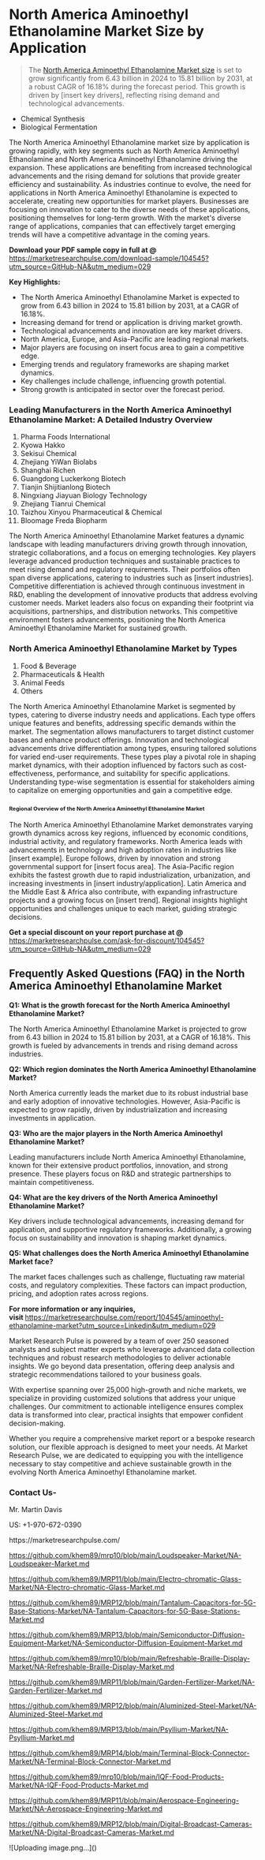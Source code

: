 <h1>North America Aminoethyl Ethanolamine Market&nbsp;Size by Application</h1><blockquote><p>The <a href="https://marketresearchpulse.com/download-sample/104545?utm_source=GitHub-NA&amp;utm_medium=029">North America Aminoethyl Ethanolamine Market size</a> is set to grow significantly from 6.43 billion in 2024 to 15.81 billion by 2031, at a robust CAGR of 16.18% during the forecast period. This growth is driven by [insert key drivers], reflecting rising demand and technological advancements.</p></blockquote><ul><li>Chemical Synthesis<li> Biological Fermentation</li></ul><p>The North America Aminoethyl Ethanolamine market size by application is growing rapidly, with key segments such as North America Aminoethyl Ethanolamine and North America Aminoethyl Ethanolamine driving the expansion. These applications are benefiting from increased technological advancements and the rising demand for solutions that provide greater efficiency and sustainability. As industries continue to evolve, the need for applications in North America Aminoethyl Ethanolamine is expected to accelerate, creating new opportunities for market players. Businesses are focusing on innovation to cater to the diverse needs of these applications, positioning themselves for long-term growth. With the market's diverse range of applications, companies that can effectively target emerging trends will have a competitive advantage in the coming years.</p><p><strong>Download your PDF sample copy in full at @ </strong><a href="https://marketresearchpulse.com/download-sample/104545?utm_source=GitHub-NA&amp;utm_medium=029">https://marketresearchpulse.com/download-sample/104545?utm_source=GitHub-NA&amp;utm_medium=029</a></p><p><strong>Key Highlights: </strong></p><ul><li>The North America Aminoethyl Ethanolamine Market is expected to grow from 6.43 billion in 2024 to 15.81 billion by 2031, at a CAGR of 16.18%.</li><li>Increasing demand for trend or application is driving market growth.</li><li>Technological advancements and innovation are key market drivers.</li><li>North America, Europe, and Asia-Pacific are leading regional markets.</li><li>Major players are focusing on insert focus area to gain a competitive edge.</li><li>Emerging trends and regulatory frameworks are shaping market dynamics.</li><li>Key challenges include challenge, influencing growth potential.</li><li>Strong growth is anticipated in sector over the forecast period.</li></ul><h3>Leading Manufacturers in the North America Aminoethyl Ethanolamine Market: A Detailed Industry Overview</h3><ol><li>Pharma Foods International</li><li>Kyowa Hakko</li><li>Sekisui Chemical</li><li>Zhejiang YiWan Biolabs</li><li>Shanghai Richen</li><li>Guangdong Luckerkong Biotech</li><li>Tianjin Shijitianlong Biotech</li><li>Ningxiang Jiayuan Biology Technology</li><li>Zhejiang Tianrui Chemical</li><li>Taizhou Xinyou Pharmaceutical & Chemical</li><li>Bloomage Freda Biopharm</li></ol><div class="flex max-w-full flex-col flex-grow"><div class="min-h-8 text-message flex w-full flex-col items-end gap-2 whitespace-normal break-words [.text-message+&amp;]:mt-5" dir="auto" data-message-author-role="assistant" data-message-id="fd8432e4-4910-450d-b182-61b7bfb0a01f" data-message-model-slug="gpt-4o"><div class="flex w-full flex-col gap-1 empty:hidden first:pt-[3px]"><div class="markdown prose w-full break-words dark:prose-invert light"><p>The North America Aminoethyl Ethanolamine Market features a dynamic landscape with leading manufacturers driving growth through innovation, strategic collaborations, and a focus on emerging technologies. Key players leverage advanced production techniques and sustainable practices to meet rising demand and regulatory requirements. Their portfolios often span diverse applications, catering to industries such as [insert industries]. Competitive differentiation is achieved through continuous investment in R&amp;D, enabling the development of innovative products that address evolving customer needs. Market leaders also focus on expanding their footprint via acquisitions, partnerships, and distribution networks. This competitive environment fosters advancements, positioning the North America Aminoethyl Ethanolamine Market for sustained growth.</p></div></div></div></div><h3>North America Aminoethyl Ethanolamine Market by Types</h3><ol><li>Food & Beverage<li> Pharmaceuticals & Health<li> Animal Feeds<li> Others</li></ol><div class="flex max-w-full flex-col flex-grow"><div class="min-h-8 text-message flex w-full flex-col items-end gap-2 whitespace-normal break-words [.text-message+&amp;]:mt-5" dir="auto" data-message-author-role="assistant" data-message-id="084470be-0bb7-4664-bddf-5156b4f41249" data-message-model-slug="gpt-4o-mini"><div class="flex w-full flex-col gap-1 empty:hidden first:pt-[3px]"><div class="markdown prose w-full break-words dark:prose-invert light"><p>The North America Aminoethyl Ethanolamine Market is segmented by types, catering to diverse industry needs and applications. Each type offers unique features and benefits, addressing specific demands within the market. The segmentation allows manufacturers to target distinct customer bases and enhance product offerings. Innovation and technological advancements drive differentiation among types, ensuring tailored solutions for varied end-user requirements. These types play a pivotal role in shaping market dynamics, with their adoption influenced by factors such as cost-effectiveness, performance, and suitability for specific applications. Understanding type-wise segmentation is essential for stakeholders aiming to capitalize on emerging opportunities and gain a competitive edge.</p></div></div></div></div><h3><span style="font-size: 11px;">Regional Overview of the North America Aminoethyl Ethanolamine Market</span></h3><div class="flex max-w-full flex-col flex-grow"><div class="min-h-8 text-message flex w-full flex-col items-end gap-2 whitespace-normal break-words [.text-message+&amp;]:mt-5" dir="auto" data-message-author-role="assistant" data-message-id="e9038762-ce64-4e30-91c9-9bd413514231" data-message-model-slug="gpt-4o-mini"><div class="flex w-full flex-col gap-1 empty:hidden first:pt-[3px]"><div class="markdown prose w-full break-words dark:prose-invert light"><p>The North America Aminoethyl Ethanolamine Market demonstrates varying growth dynamics across key regions, influenced by economic conditions, industrial activity, and regulatory frameworks. North America leads with advancements in technology and high adoption rates in industries like [insert example]. Europe follows, driven by innovation and strong governmental support for [insert focus area]. The Asia-Pacific region exhibits the fastest growth due to rapid industrialization, urbanization, and increasing investments in [insert industry/application]. Latin America and the Middle East &amp; Africa also contribute, with expanding infrastructure projects and a growing focus on [insert trend]. Regional insights highlight opportunities and challenges unique to each market, guiding strategic decisions.</p></div></div></div></div><p><strong>Get a special discount on your report purchase at @ </strong><a href="https://marketresearchpulse.com/ask-for-discount/104545?utm_source=GitHub-NA&amp;utm_medium=029">https://marketresearchpulse.com/ask-for-discount/104545?utm_source=GitHub-NA&amp;utm_medium=029</a></p><h2>Frequently Asked Questions (FAQ) in the North America Aminoethyl Ethanolamine Market</h2><p><strong>Q1: What is the growth forecast for the North America Aminoethyl Ethanolamine Market?</strong></p><p>The North America Aminoethyl Ethanolamine Market is projected to grow from 6.43 billion in 2024 to 15.81 billion by 2031, at a CAGR of 16.18%. This growth is fueled by advancements in trends and rising demand across industries.</p><p><strong>Q2: Which region dominates the North America Aminoethyl Ethanolamine Market?</strong></p><p>North America currently leads the market due to its robust industrial base and early adoption of innovative technologies. However, Asia-Pacific is expected to grow rapidly, driven by industrialization and increasing investments in application.</p><p><strong>Q3: Who are the major players in the North America Aminoethyl Ethanolamine Market?</strong></p><p>Leading manufacturers include North America Aminoethyl Ethanolamine, known for their extensive product portfolios, innovation, and strong presence. These players focus on R&amp;D and strategic partnerships to maintain competitiveness.</p><p><strong>Q4: What are the key drivers of the North America Aminoethyl Ethanolamine Market?</strong></p><p>Key drivers include technological advancements, increasing demand for application, and supportive regulatory frameworks. Additionally, a growing focus on sustainability and innovation is shaping market dynamics.</p><p><strong>Q5: What challenges does the North America Aminoethyl Ethanolamine Market face?</strong></p><p>The market faces challenges such as challenge, fluctuating raw material costs, and regulatory complexities. These factors can impact production, pricing, and adoption rates across regions.</p><p><strong>For more information or any inquiries, visit&nbsp;</strong><a href="https://marketresearchpulse.com/report/104545/aminoethyl-ethanolamine-market?utm_source=Linkedin&utm_medium=029">https://marketresearchpulse.com/report/104545/aminoethyl-ethanolamine-market?utm_source=Linkedin&utm_medium=029</a></p><p>Market Research Pulse is powered by a team of over 250 seasoned analysts and subject matter experts who leverage advanced data collection techniques and robust research methodologies to deliver actionable insights. We go beyond data presentation, offering deep analysis and strategic recommendations tailored to your business goals.</p><p>With expertise spanning over 25,000 high-growth and niche markets, we specialize in providing customized solutions that address your unique challenges. Our commitment to actionable intelligence ensures complex data is transformed into clear, practical insights that empower confident decision-making.</p><p>Whether you require a comprehensive market report or a bespoke research solution, our flexible approach is designed to meet your needs. At Market Research Pulse, we are dedicated to equipping you with the intelligence necessary to stay competitive and achieve sustainable growth in the evolving North America Aminoethyl Ethanolamine market.</p><h3><strong>Contact Us-</strong></h3><p>Mr. Martin Davis</p><p>US: +1-970-672-0390</p><p>https://marketresearchpulse.com/</p><p><a href="https://github.com/khem89/mrp10/blob/main/Loudspeaker-Market/NA-Loudspeaker-Market.md">https://github.com/khem89/mrp10/blob/main/Loudspeaker-Market/NA-Loudspeaker-Market.md</a></p><p><a href="https://github.com/khem89/MRP11/blob/main/Electro-chromatic-Glass-Market/NA-Electro-chromatic-Glass-Market.md">https://github.com/khem89/MRP11/blob/main/Electro-chromatic-Glass-Market/NA-Electro-chromatic-Glass-Market.md</a></p><p><a href="https://github.com/khem89/MRP12/blob/main/Tantalum-Capacitors-for-5G-Base-Stations-Market/NA-Tantalum-Capacitors-for-5G-Base-Stations-Market.md">https://github.com/khem89/MRP12/blob/main/Tantalum-Capacitors-for-5G-Base-Stations-Market/NA-Tantalum-Capacitors-for-5G-Base-Stations-Market.md</a></p><p><a href="https://github.com/khem89/MRP13/blob/main/Semiconductor-Diffusion-Equipment-Market/NA-Semiconductor-Diffusion-Equipment-Market.md">https://github.com/khem89/MRP13/blob/main/Semiconductor-Diffusion-Equipment-Market/NA-Semiconductor-Diffusion-Equipment-Market.md</a></p><p><a href="https://github.com/khem89/mrp10/blob/main/Refreshable-Braille-Display-Market/NA-Refreshable-Braille-Display-Market.md">https://github.com/khem89/mrp10/blob/main/Refreshable-Braille-Display-Market/NA-Refreshable-Braille-Display-Market.md</a></p><p><a href="https://github.com/khem89/MRP11/blob/main/Garden-Fertilizer-Market/NA-Garden-Fertilizer-Market.md">https://github.com/khem89/MRP11/blob/main/Garden-Fertilizer-Market/NA-Garden-Fertilizer-Market.md</a></p><p><a href="https://github.com/khem89/MRP12/blob/main/Aluminized-Steel-Market/NA-Aluminized-Steel-Market.md">https://github.com/khem89/MRP12/blob/main/Aluminized-Steel-Market/NA-Aluminized-Steel-Market.md</a></p><p><a href="https://github.com/khem89/MRP13/blob/main/Psyllium-Market/NA-Psyllium-Market.md">https://github.com/khem89/MRP13/blob/main/Psyllium-Market/NA-Psyllium-Market.md</a></p><p><a href="https://github.com/khem89/MRP14/blob/main/Terminal-Block-Connector-Market/NA-Terminal-Block-Connector-Market.md">https://github.com/khem89/MRP14/blob/main/Terminal-Block-Connector-Market/NA-Terminal-Block-Connector-Market.md</a></p><p><a href="https://github.com/khem89/mrp10/blob/main/IQF-Food-Products-Market/NA-IQF-Food-Products-Market.md">https://github.com/khem89/mrp10/blob/main/IQF-Food-Products-Market/NA-IQF-Food-Products-Market.md</a></p><p><a href="https://github.com/khem89/MRP11/blob/main/Aerospace-Engineering-Market/NA-Aerospace-Engineering-Market.md">https://github.com/khem89/MRP11/blob/main/Aerospace-Engineering-Market/NA-Aerospace-Engineering-Market.md</a></p><p><a href="https://github.com/khem89/MRP12/blob/main/Digital-Broadcast-Cameras-Market/NA-Digital-Broadcast-Cameras-Market.md">https://github.com/khem89/MRP12/blob/main/Digital-Broadcast-Cameras-Market/NA-Digital-Broadcast-Cameras-Market.md</a></p>
![Uploading image.png…]()
